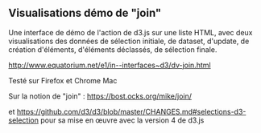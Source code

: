 Visualisations démo de "join"
-------

Une interface de démo de l'action de d3.js sur une liste HTML, avec deux visualisations des données de sélection initiale, de dataset, d'update, de création d'éléments, d'éléments déclassés, de sélection finale.

http://www.equatorium.net/e1/in--interfaces~d3/dv-join.html

Testé sur Firefox et Chrome Mac

Sur la notion de "join" : https://bost.ocks.org/mike/join/

et https://github.com/d3/d3/blob/master/CHANGES.md#selections-d3-selection pour sa mise en œuvre avec la version 4 de d3.js

